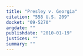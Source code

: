 ```yaml
---
title: "Presley v. Georgia"
citation: "558 U.S. 209"
docket: "09-5270"
argdate: ""
publishdate: "2010-01-19"
justices: ""
summary: ""
---
```


